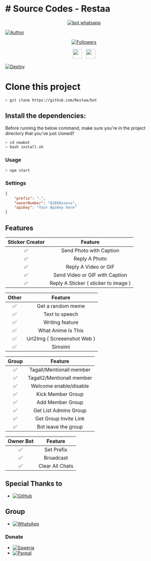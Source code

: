 # # Source Codes - Restaa
<p align="center">
<a href="#"><img title="bot whatsapp" src="https://telegra.ph/file/46b2e1b9b787ed3c42d02.jpg?colorA=%23ff0000&colorB=%23017e40&style=for-the-badge"></a>
</p> 
<a href="https://github.com/Restaa"><img title="Author" src="https://img.shields.io/badge/Author-Restaa-orange.svg?style=for-the-badge&logo=github"></a>
</p>
<p align="center">
<a href="https://github.com/Restaa/followers"><img title="Followers" src="https://img.shields.io/github/followers/zeeoneofc?color=red&style=flat-square"></a>
</p>
<p align='center'>
   <a href="https://wa.me/message/VWBFYVSGSHEQJ1"><img height="30" src="https://c.top4top.io/p_1837yybbf0.jpeg"></a>&nbsp;&nbsp;
   <a href="https://instagram.com/is_me_resta"><img height="30" src="https://raw.githubusercontent.com/TobyG74/TobyG74/main/instagram.jpg"></a>



[![Deploy](https://www.herokucdn.com/deploy/button.svg)](https://heroku.com/deploy)



# Clone this project

```bash
> git clone https://github.com/Restaa/bot
```

## Install the dependencies:
Before running the below command, make sure you're in the project directory that
you've just cloned!!

```bash
> cd newbot
> bash install.sh
```

### Usage
```bash
> npm start
```

### Settings
```json
{
	"prefix": ".",
	"ownerNumber": "62858xxxxx",
	"apiKey": "Your ApiKey here"
}
```

## Features

| Sticker Creator |                Feature           |
| :-----------: | :--------------------------------: |
|       ✅       | Send Photo with Caption          |
|       ✅       | Reply A Photo                    |
|       ✅       | Reply A Video or GIF             |
|       ✅       | Send Video or GIF with Caption   |
|       ✅       | Reply A Sticker ( sticker to image ) |

| Other  |                     Feature                     |
| :------------: | :---------------------------------------------: |
|       ✅        |   Get a random meme             |
|       ✅        |   Text to speech                |
|       ✅        |   Writing feature 				|
|       ✅        |   What Anime Is This 			|
|       ✅        |   Url2Img ( Screeenshot Web )   |
|       ✅        |   Simsimi		            |

| Group  |                     Feature               |
| :-----------: | :--------------------------------: |
|       ✅        |   Tagall/Mentionall member       |
|       ✅        |   Tagall2/Mentionall member      |
|       ✅        |   Welcome enable/disable         |
|       ✅        |   Kick Member Group	             |
|       ✅        |   Add Member Group	             |
|       ✅        |   Get List Admins Group          |
|       ✅        |   Get Group Invite Link          |
|       ✅        |   Bot leave the group            |

| Owner Bot  |                     Feature           |
| :-----------: | :--------------------------------: |
|       ✅        |   Set Prefix                     |
|       ✅        |   Broadcast                      |
|       ✅        |   Clear All Chats                |

## Special Thanks to
* <a href="https://github.com/adiwajshing/Baileys"><img alt="GitHub" src="https://img.shields.io/badge/adiwajshing/Baileys%20-%23121011.svg?&style=for-the-badge&logo=github&logoColor=white"/></a>

## Group
* <a href="https://chat.whatsapp.com/EIh2exPEyfTDviBHR8antl"><img alt="WhatsApp" src="https://img.shields.io/badge/WhatsApp%20Group-25D366?style=for-the-badge&logo=whatsapp&logoColor=white"/></a>

### Donate
* <a href="https://saweria.co/donate/restafvnky"><img alt="Saweria" src="https://img.shields.io/badge/Saweria-F16061?style=for-the-badge&logo=ko-fi&logoColor=white" /></a>
* <a href="https://paypal.me/lrf-bot"><img alt="Paypal" src="https://img.shields.io/badge/PayPal-00457C?style=for-the-badge&logo=paypal&logoColor=white" /></a>

